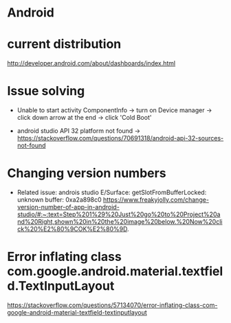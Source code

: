 # Android

# current distribution
http://developer.android.com/about/dashboards/index.html

# Issue solving
- Unable to start activity ComponentInfo
-> turn on Device manager -> click down arrow at the end -> click 'Cold Boot'

- android studio API 32 platform not found
-> https://stackoverflow.com/questions/70691318/android-api-32-sources-not-found

# Changing version numbers
- Related issue: androis studio E/Surface: getSlotFromBufferLocked: unknown buffer: 0xa2a898c0
https://www.freakyjolly.com/change-version-number-of-app-in-android-studio/#:~:text=Step%201%29%20Just%20go%20to%20Project%20and%20Right,shown%20in%20the%20image%20below.%20Now%20click%20%E2%80%9COK%E2%80%9D.

# Error inflating class com.google.android.material.textfield.TextInputLayout
https://stackoverflow.com/questions/57134070/error-inflating-class-com-google-android-material-textfield-textinputlayout
